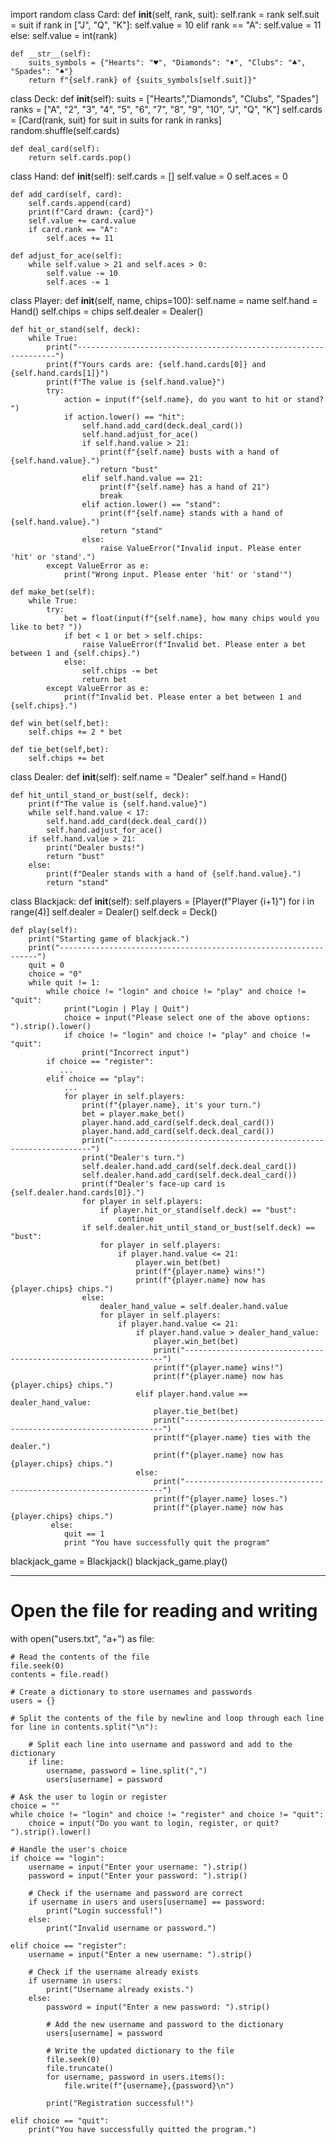 import random
class Card:
    def __init__(self, rank, suit):
        self.rank = rank
        self.suit = suit
        if rank in ["J", "Q", "K"]:
            self.value = 10
        elif rank == "A":
            self.value = 11
        else:
            self.value = int(rank)

    def __str__(self):
        suits_symbols = {"Hearts": "♥", "Diamonds": "♦", "Clubs": "♣", "Spades": "♠"}
        return f"{self.rank} of {suits_symbols[self.suit]}"

class Deck:
    def __init__(self):
        suits = ["Hearts","Diamonds", "Clubs", "Spades"]
        ranks = ["A", "2", "3", "4", "5", "6", "7", "8", "9", "10", "J", "Q", "K"]
        self.cards = [Card(rank, suit) for suit in suits for rank in ranks]
        random.shuffle(self.cards)

    def deal_card(self):
        return self.cards.pop()

class Hand:
    def __init__(self):
        self.cards = []
        self.value = 0
        self.aces = 0

    def add_card(self, card):
        self.cards.append(card)
        print(f"Card drawn: {card}")
        self.value += card.value
        if card.rank == "A":
            self.aces += 11

    def adjust_for_ace(self):
        while self.value > 21 and self.aces > 0:
            self.value -= 10
            self.aces -= 1

class Player:
    def __init__(self, name, chips=100):
        self.name = name
        self.hand = Hand()
        self.chips = chips
        self.dealer = Dealer()

    def hit_or_stand(self, deck):
        while True:
            print("-----------------------------------------------------------------")
            print(f"Yours cards are: {self.hand.cards[0]} and {self.hand.cards[1]}")
            print(f"The value is {self.hand.value}")
            try:
                action = input(f"{self.name}, do you want to hit or stand? ")
                if action.lower() == "hit":
                    self.hand.add_card(deck.deal_card())
                    self.hand.adjust_for_ace()
                    if self.hand.value > 21:
                        print(f"{self.name} busts with a hand of {self.hand.value}.")
                        return "bust"
                    elif self.hand.value == 21:
                        print(f"{self.name} has a hand of 21")
                        break
                    elif action.lower() == "stand":
                        print(f"{self.name} stands with a hand of {self.hand.value}.")
                        return "stand"
                    else:
                        raise ValueError("Invalid input. Please enter 'hit' or 'stand'.")
            except ValueError as e:
                print("Wrong input. Please enter 'hit' or 'stand'")

    def make_bet(self):
        while True:
            try:
                bet = float(input(f"{self.name}, how many chips would you like to bet? "))
                if bet < 1 or bet > self.chips:
                    raise ValueError(f"Invalid bet. Please enter a bet between 1 and {self.chips}.")
                else:
                    self.chips -= bet
                    return bet
            except ValueError as e:
                print(f"Invalid bet. Please enter a bet between 1 and {self.chips}.")

    def win_bet(self,bet):
        self.chips += 2 * bet

    def tie_bet(self,bet):
        self.chips += bet
        
class Dealer:
    def __init__(self):
        self.name = "Dealer"
        self.hand = Hand()

    def hit_until_stand_or_bust(self, deck):
        print(f"The value is {self.hand.value}")
        while self.hand.value < 17:
            self.hand.add_card(deck.deal_card())
            self.hand.adjust_for_ace()
        if self.hand.value > 21:
            print("Dealer busts!")
            return "bust"
        else:
            print(f"Dealer stands with a hand of {self.hand.value}.")
            return "stand"
class Blackjack:
    def __init__(self):
        self.players = [Player(f"Player {i+1}") for i in range(4)]
        self.dealer = Dealer()
        self.deck = Deck()

    def play(self):
        print("Starting game of blackjack.")
        print("-----------------------------------------------------------------")
        quit = 0
        choice = "0"
        while quit != 1:
            while choice != "login" and choice != "play" and choice != "quit":
                print("Login | Play | Quit")
                choice = input("Please select one of the above options: ").strip().lower()
                if choice != "login" and choice != "play" and choice != "quit":
                    print("Incorrect input")
            if choice == "register":
               ...
            elif choice == "play":
                ...
                for player in self.players:
                    print(f"{player.name}, it's your turn.")
                    bet = player.make_bet()
                    player.hand.add_card(self.deck.deal_card())
                    player.hand.add_card(self.deck.deal_card())
                    print("-----------------------------------------------------------------")
                    print("Dealer's turn.")
                    self.dealer.hand.add_card(self.deck.deal_card())
                    self.dealer.hand.add_card(self.deck.deal_card())
                    print(f"Dealer's face-up card is {self.dealer.hand.cards[0]}.")
                    for player in self.players:
                        if player.hit_or_stand(self.deck) == "bust":
                            continue
                    if self.dealer.hit_until_stand_or_bust(self.deck) == "bust":
                        for player in self.players:
                            if player.hand.value <= 21:
                                player.win_bet(bet)
                                print(f"{player.name} wins!")
                                print(f"{player.name} now has {player.chips} chips.")
                    else:
                        dealer_hand_value = self.dealer.hand.value
                        for player in self.players:
                            if player.hand.value <= 21:
                                if player.hand.value > dealer_hand_value:
                                    player.win_bet(bet)
                                    print("-----------------------------------------------------------------")
                                    print(f"{player.name} wins!")
                                    print(f"{player.name} now has {player.chips} chips.")
                                elif player.hand.value == dealer_hand_value:
                                    player.tie_bet(bet)
                                    print("-----------------------------------------------------------------")
                                    print(f"{player.name} ties with the dealer.")
                                    print(f"{player.name} now has {player.chips} chips.")
                                else:
                                    print("-----------------------------------------------------------------")
                                    print(f"{player.name} loses.")
                                    print(f"{player.name} now has {player.chips} chips.")
             else:
                quit == 1
                print "You have successfully quit the program"           
blackjack_game = Blackjack()
blackjack_game.play()


-----------------------------------------------------------------------------------------------------------------------------------------------------------------------


# Open the file for reading and writing

with open("users.txt", "a+") as file:
    
    # Read the contents of the file
    file.seek(0)
    contents = file.read()
    
    # Create a dictionary to store usernames and passwords
    users = {}
    
    # Split the contents of the file by newline and loop through each line
    for line in contents.split("\n"):
        
        # Split each line into username and password and add to the dictionary
        if line:
            username, password = line.split(",")
            users[username] = password
    
    # Ask the user to login or register
    choice = ""
    while choice != "login" and choice != "register" and choice != "quit":
        choice = input("Do you want to login, register, or quit? ").strip().lower()
        
    # Handle the user's choice
    if choice == "login":
        username = input("Enter your username: ").strip()
        password = input("Enter your password: ").strip()
        
        # Check if the username and password are correct
        if username in users and users[username] == password:
            print("Login successful!")
        else:
            print("Invalid username or password.")
        
    elif choice == "register":
        username = input("Enter a new username: ").strip()
        
        # Check if the username already exists
        if username in users:
            print("Username already exists.")
        else:
            password = input("Enter a new password: ").strip()
            
            # Add the new username and password to the dictionary
            users[username] = password
            
            # Write the updated dictionary to the file
            file.seek(0)
            file.truncate()
            for username, password in users.items():
                file.write(f"{username},{password}\n")
                
            print("Registration successful!")
        
    elif choice == "quit":
        print("You have successfully quitted the program.")
